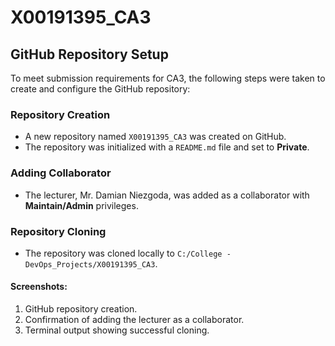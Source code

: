# X00191395_CA3
## GitHub Repository Setup

To meet submission requirements for CA3, the following steps were taken to create and configure the GitHub repository:

### Repository Creation
- A new repository named `X00191395_CA3` was created on GitHub.
- The repository was initialized with a `README.md` file and set to **Private**.

### Adding Collaborator
- The lecturer, Mr. Damian Niezgoda, was added as a collaborator with **Maintain/Admin** privileges.

### Repository Cloning
- The repository was cloned locally to `C:/College - DevOps_Projects/X00191395_CA3`.

#### Screenshots:
1. GitHub repository creation.
2. Confirmation of adding the lecturer as a collaborator.
3. Terminal output showing successful cloning.


